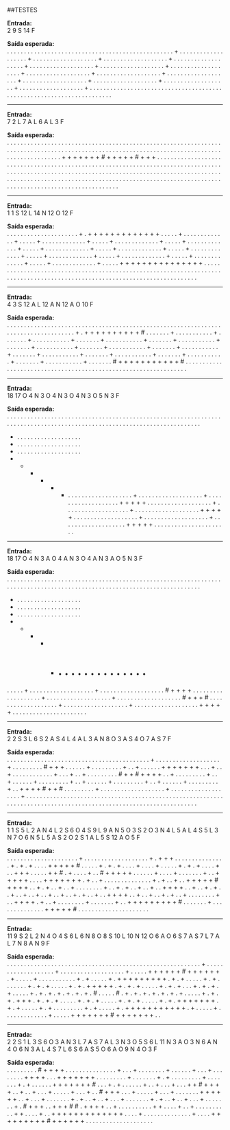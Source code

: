##TESTES

<b>Entrada:</b><br>
2 9
S 14
F

<b>Saída esperada:</b><br>
. . . . . . . . . . . . . . . . . . . .
. . . . . . . . . . . . . . . . . . . .
. . . . . . . . . + . . . . . . . . . .
. . . . . . . . . + . . . . . . . . . .
. . . . . . . . . + . . . . . . . . . .
. . . . . . . . . + . . . . . . . . . .
. . . . . . . . . + . . . . . . . . . .
. . . . . . . . . + . . . . . . . . . .
. . . . . . . . . + . . . . . . . . . .
. . . . . . . . . + . . . . . . . . . .
. . . . . . . . . + . . . . . . . . . .
. . . . . . . . . + . . . . . . . . . .
. . . . . . . . . + . . . . . . . . . .
. . . . . . . . . + . . . . . . . . . .
. . . . . . . . . + . . . . . . . . . .
. . . . . . . . . + . . . . . . . . . .
. . . . . . . . . + . . . . . . . . . .
. . . . . . . . . . . . . . . . . . . .
. . . . . . . . . . . . . . . . . . . .
. . . . . . . . . . . . . . . . . . . .
___________________________________________

<b>Entrada:</b><br>
7 2
L 7
A
L 6
A
L 3
F

<b>Saída esperada:</b><br>
. . . . . . . . . . . . . . . . . . . .
. . . . . . . . . . . . . . . . . . . .
. . . . . . . . . . . . . . . . . . . .
. . . . . . . . . . . . . . . . . . . .
. . . . . . . . . . . . . . . . . . . .
. . . . . . . . . . . . . . . . . . . .
. . . . . . . . . . . . . . . . . . . .
. . + + + + + + + # + + + + + # + + + .
. . . . . . . . . . . . . . . . . . . .
. . . . . . . . . . . . . . . . . . . .
. . . . . . . . . . . . . . . . . . . .
. . . . . . . . . . . . . . . . . . . .
. . . . . . . . . . . . . . . . . . . .
. . . . . . . . . . . . . . . . . . . .
. . . . . . . . . . . . . . . . . . . .
. . . . . . . . . . . . . . . . . . . .
. . . . . . . . . . . . . . . . . . . .
. . . . . . . . . . . . . . . . . . . .
. . . . . . . . . . . . . . . . . . . .
. . . . . . . . . . . . . . . . . . . .
___________________________________________

<b>Entrada:</b><br>
1 1
S 12
L 14
N 12
O 12
F

<b>Saída esperada:</b><br>
. . . . . . . . . . . . . . . . . . . .
. + . + + + + + + + + + + + + + . . . .
. + . . . . . . . . . . . . . + . . . .
. + . . . . . . . . . . . . . + . . . .
. + . . . . . . . . . . . . . + . . . .
. + . . . . . . . . . . . . . + . . . .
. + . . . . . . . . . . . . . + . . . .
. + . . . . . . . . . . . . . + . . . .
. + . . . . . . . . . . . . . + . . . .
. + . . . . . . . . . . . . . + . . . .
. + . . . . . . . . . . . . . + . . . .
. + . . . . . . . . . . . . . + . . . .
. + . . . . . . . . . . . . . + . . . .
. + + + + + + + + + + + + + + + . . . .
. . . . . . . . . . . . . . . . . . . .
. . . . . . . . . . . . . . . . . . . .
. . . . . . . . . . . . . . . . . . . .
. . . . . . . . . . . . . . . . . . . .
. . . . . . . . . . . . . . . . . . . .
. . . . . . . . . . . . . . . . . . . .
___________________________________________

<b>Entrada:</b><br>
4 3
S 12
A
L 12
A
N 12
A
O 10
F

<b>Saída esperada:</b><br>
. . . . . . . . . . . . . . . . . . . .
. . . . . . . . . . . . . . . . . . . .
. . . . . . . . . . . . . . . . . . . .
. . . . . . . . . . . . . . . . . . . .
. . . + . + + + + + + + + + + # . . . .
. . . + . . . . . . . . . . . + . . . .
. . . + . . . . . . . . . . . + . . . .
. . . + . . . . . . . . . . . + . . . .
. . . + . . . . . . . . . . . + . . . .
. . . + . . . . . . . . . . . + . . . .
. . . + . . . . . . . . . . . + . . . .
. . . + . . . . . . . . . . . + . . . .
. . . + . . . . . . . . . . . + . . . .
. . . + . . . . . . . . . . . + . . . .
. . . + . . . . . . . . . . . + . . . .
. . . + . . . . . . . . . . . + . . . .
. . . # + + + + + + + + + + + # . . . .
. . . . . . . . . . . . . . . . . . . .
. . . . . . . . . . . . . . . . . . . .
. . . . . . . . . . . . . . . . . . . .
___________________________________________

<b>Entrada:</b><br>
18 17
O 4
N 3
O 4
N 3
O 4
N 3
O 5
N 3
F

<b>Saída esperada:</b><br>
. . . . . . . . . . . . . . . . . . . .
. . . . . . . . . . . . . . . . . . . .
. . . . . . . . . . . . . . . . . . . .
. . . . . . . . . . . . . . . . . . . .
. . . . . . . . . . . . . . . . . . . .
. . . . . . . . . . . . . . . . . . . .
+ . . . . . . . . . . . . . . . . . . .
+ . . . . . . . . . . . . . . . . . . .
+ . . . . . . . . . . . . . . . . . . .
+ + + + + + . . . . . . . . . . . . . .
. . . . . + . . . . . . . . . . . . . .
. . . . . + . . . . . . . . . . . . . .
. . . . . + + + + + . . . . . . . . . .
. . . . . . . . . + . . . . . . . . . .
. . . . . . . . . + . . . . . . . . . .
. . . . . . . . . + + + + + . . . . . .
. . . . . . . . . . . . . + . . . . . .
. . . . . . . . . . . . . + . . . . . .
. . . . . . . . . . . . . + + + + + . .
. . . . . . . . . . . . . . . . . . . .
___________________________________________

<b>Entrada:</b><br>
18 17
O 4
N 3
A
O 4
A
N 3
O 4
A
N 3
A
O 5
N 3
F

<b>Saída esperada:</b><br>
. . . . . . . . . . . . . . . . . . . .
. . . . . . . . . . . . . . . . . . . .
. . . . . . . . . . . . . . . . . . . .
. . . . . . . . . . . . . . . . . . . .
. . . . . . . . . . . . . . . . . . . .
. . . . . . . . . . . . . . . . . . . .
+ . . . . . . . . . . . . . . . . . . .
+ . . . . . . . . . . . . . . . . . . .
+ . . . . . . . . . . . . . . . . . . .
+ + + + + # . . . . . . . . . . . . . .
. . . . . + . . . . . . . . . . . . . .
. . . . . + . . . . . . . . . . . . . .
. . . . . # + + + + . . . . . . . . . .
. . . . . . . . . + . . . . . . . . . .
. . . . . . . . . + . . . . . . . . . .
. . . . . . . . . # + + + # . . . . . .
. . . . . . . . . . . . . + . . . . . .
. . . . . . . . . . . . . + . . . . . .
. . . . . . . . . . . . . + + + + + . .
. . . . . . . . . . . . . . . . . . . .
___________________________________________

<b>Entrada:</b><br>
2 2
S 3
L 6
S 2
A
S 4
L 4
A
L 3
A
N 8
O 3
A
S 4
O 7
A
S 7
F

<b>Saída esperada:</b><br>
. . . . . . . . . . . . . . . . . . . .
. . . . . . . . . . . . . . . . . . . .
. . + . . . . . . . . . . . . . . . . .
. . + . . . . . . . . . # + + + . . . .
. . + . . . . . . . . . + . . + . . . .
. . + + + + + + + . . . + . . + . . . .
. . . . . . . . + . . . + . . + . . . .
. . . . . # + + # + + + + . . + . . . .
. . . . . + . . + . . . . . . + . . . .
. . . . . + . . + . . . . . . + . . . .
. . . . . + . . + . . . . . . + . . . .
. . . . . + . . + + + + # + + # . . . .
. . . . . + . . . . . . . . . . . . . .
. . . . . + . . . . . . . . . . . . . .
. . . . . + . . . . . . . . . . . . . .
. . . . . . . . . . . . . . . . . . . .
. . . . . . . . . . . . . . . . . . . .
. . . . . . . . . . . . . . . . . . . .
. . . . . . . . . . . . . . . . . . . .
. . . . . . . . . . . . . . . . . . . .

___________________________________________

<b>Entrada:</b><br>
1 1
S 5
L 2
A
N 4
L 2
S 6
O 4
S 9
L 9
A
N 5
O 3
S 2
O 3
N 4
L 5
A
L 4
S 5
L 3
N 7
O 6
N 5
L 5
A
S 2
O 2
S 1
A
L 5
S 12
A
O 5
F

<b>Saída esperada:</b><br>
. . . . . . . . . . . . . . . . . . . .
. + . . . . . . . . . . . . . . . . . .
. + . + + + . . . . . . . . . . . . . .
. + . + . + . . . . + + + + + # . . . .
. + . + . + . . . . + . . . . + . . . .
. + . + . + . . . . + . . + + + . . . .
. + + # . + . . . . + . . # + + + + + .
. . . . . + . . . . + . . . . . . . + .
. + + + + + . . . . + + + + + + + . + .
. + . . . . . . . . . . . . . . + . + .
. + . . + + + + + # + + + + . . + . + .
. + . . + . . . . . . . . + . . + . + .
. + . . + . . + + + + . . + . . + . + .
. + . . + . . + . . + . . + . . + . + .
. + . . + + + + . . + . . + . . + . + .
. + . . . . . . . . + . . + + + + . + .
. + . . . . . . . . + . . . . . . . + .
. + + + + + + + + + # . . . . . . . + .
. . . . . . . . . . . . . + + + + + # .
. . . . . . . . . . . . . . . . . . . .
___________________________________________

<b>Entrada:</b><br>
11 9
S 2
L 2
N 4
O 4
S 6
L 6
N 8
O 8
S 10
L 10
N 12
O 6
A
O 6
S 7
A
S 7
L 7
A
L 7
N 8
A
N 9
F

<b>Saída esperada:</b><br>
. . . . . . . . . . . . . . . . . . . .
. . . . . . . . . . . . . . . . . . . .
. . . . . . . . . . . . . . . . . + . .
. . . . . . . . . . . . . . . . . + . .
. . . . . . . . . . . . . . . . . + . .
. . . + + + + + + # + + + + + + . + . .
. . . + . . . . . . . . . . . + . + . .
. . . + . + + + + + + + + + . + . + . .
. . . + . + . . . . . . . + . + . + . .
. . . + . + . + + + + + . + . + . + . .
. . . + . + . + . . . + . + . + . + . .
. . . + . + . + . + . + . + . + . # . .
. . . # . + . + . + . + . + . + . + . .
. . . + . + . + . + + + . + . + . + . .
. . . + . + . + . . . . . + . + . + . .
. . . + . + . + + + + + + + . + . + . .
. . . + . + . . . . . . . . . + . + . .
. . . + . + + + + + + + + + + + . + . .
. . . + . . . . . . . . . . . . . + . .
. . . + + + + + + + # + + + + + + + . .
___________________________________________

<b>Entrada:</b><br>
2 2
S 1
L 3
S 6
O 3
A
N 3
L 7
A
S 7
A
L 3
N 3
O 5
S 6
L 11
N 3
A
O 3
N 6
A
N 4
O 6
N 3
A
L 4
S 7
L 6
S 6
A
S 5
O 6
A
O 9
N 4
O 3
F

<b>Saída esperada:</b><br>
. . . . . . . . . # + + + + . . . . . .
. . . . . . . . . + . . . + . . . . . .
. . + . . . . . . + . . . + . . . . . .
. . + + + + . . . + + + + + + + . . . .
. . . . . + . . . . . . . + . + . . . .
. . . . . + . . . . . . . + . + . . . .
. . + + + + + + + # . . . + . + . . . .
. . + . . + . . . + . . . + + # + + + +
. . + . . + . . . + . . . . . + . . . +
. . # + + + . . . + . . . . . + . . . +
. . . . . . . + + + + + + . . + . . . +
. . . . . . . + . + . . + . . + . . . +
. . . . . . . + . + . . + . . + . . . +
. . . . . . . + . # + + + . . + + + # #
. + + + + . . + . . . . . . . . . . + +
. . . . + . . + . . . . . . . . . . + +
. . . . + . . + + + + + + + + + + + + +
. . . . + . . . . . . . . . . . . . . +
. . . . + + + + + + + + + # + + + + + +
. . . . . . . . . . . . . . . . . . . .
